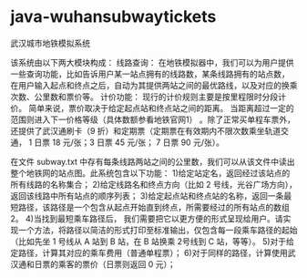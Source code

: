 # java-wuhansubwaytickets
武汉城市地铁模拟系统

该系统由以下两大模块构成：
线路查询： 
  在地铁模拟器中，我们可以为用户提供一些查询功能，比如告诉用户某一站点拥有的线路数，某条线路拥有的站点数， 在用户输入起点和终点之后，自动为其提供两站之间的最优路线，以及对应的换乘次数、公里数和票价等。
计价功能： 
  现行的计价规则主要是按里程限时分段计价。 简单来说，票价取决于给定起点站和终点站之间的距离。 当距离超过一定的范围则进入下一价格等级（具体数额参看地铁官网1） 。除了正常买单程车票外，还提供了武汉通刷卡（9 折）和定期票（定期票在有效期内不限次数乘坐轨道交通， 1 日票 18 元/张；3 日票 45 元/张； 7 日票 90 元/张）。

在文件 subway.txt 中存有每条线路两站之间的公里数，我们可以从该文件中读出整个地铁网的站点图。此系统包含以下功能：
  1)给定站定名，返回经过该站点的所有线路的名称集合；
  2)给定线路名和终点方向（比如 2 号线，光谷广场方向），返回该线路中所有站点的顺序列表；
  3)给定起点站和终点站的名称，返回一条最短路径，该路径是一个包含从起点开始直到终点，所需要经过的所有站点的数组2。
  4)当找到最短乘车路径后， 我们需要把它以更方便的形式呈现给用户。请实现一个方法，将路径以简洁的形式打印至标准输出，仅包含每一段乘车路径的起始（比如先坐 1 号线从 A 站到 B 站，在 B 站换乘 2号线到 C 站，等等）。
  5)对于给定路径，计算其对应的乘车费用（普通单程票）；
  6)对于同样的路径，计算使用武汉通和日票的乘客的票价（日票则返回 0 元）；
